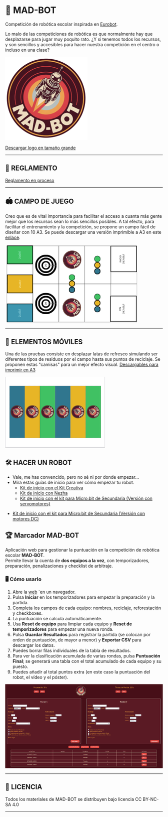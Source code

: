 # 🤖 MAD-BOT
Competición de robótica escolar inspirada en [Eurobot](https://www.eurobot.es/).

Lo malo de las competiciones de robótica es que normalmente  hay que desplazarse para jugar muy poquito rato. 
¿Y si tenemos todos los recursos, y son sencillos y accesibles para hacer nuestra competición en el centro o incluso en una clase?

![Logo](https://github.com/lobotic/MAD-BOT/blob/main/MADBOTLogoMINI.png)

[Descargar logo en tamaño grande](https://raw.githubusercontent.com/lobotic/MAD-BOT/refs/heads/main/MADBOTLogo.png)

----

## 📝 REGLAMENTO

[Reglamento en proceso](https://docs.google.com/document/d/13vANhwdDC_dVqrpb6rWbraBfavzMSSk49OUr-6IzBso/edit?usp=sharing)

---

## 🏟️ CAMPO DE JUEGO

Creo que es de vital importancia para facilitar el acceso a cuanta más gente mejor que los recursos sean lo más sencillos posibles. A tal efecto, para facilitar el entrenamiento y la competición, se propone un campo fácil de diseñar con 10 A3. Se puede descargar una versión imprimible a A3 en este [enlace](https://github.com/lobotic/MAD-BOT/blob/main/CAMPOMADROB25.pdf).

![Imagen del campo](https://github.com/lobotic/MAD-BOT/blob/main/campo.png)

---

## 🥫 ELEMENTOS MÓVILES
Una de las pruebas consiste en desplazar latas de refresco simulando ser diferentes tipos de residuos por el campo hasta sus puntos de reciclaje. Se proponen estas "camisas" para un mejor efecto visual. [Descargables para imprimir en A3](https://github.com/lobotic/MAD-BOT/blob/main/CubiertasLatas.pdf)

![Imagen de las "camisas" para las latas](https://github.com/lobotic/MAD-BOT/blob/main/CubiertaLatas.png)

## 🛠️​ HACER UN ROBOT
- Vale, me has convencido, pero no sé ni por donde empezar...
- Mira estas guías de inicio para ver cómo empezar tu robot.
  * [Kit de inicio con el Kit Creativa](https://github.com/lobotic/MAD-BOT/blob/main/KitsInicio/Kit%20de%20inicio%20MAD-BOT%20(Kit%20Creativa).pdf)
  * [Kit de inicio con Nezha](https://github.com/lobotic/MAD-BOT/blob/main/KitsInicio/Kit%20de%20inicio%20MAD-BOT%20(Nezha).pdf)
  * [Kit de inicio con el kit para Micro:bit de Secundaria (Versión con servomotores)](https://github.com/lobotic/MAD-BOT/blob/main/KitsInicio/Kit%20de%20inicio%20MAD-BOT%20(Kit%20Secundaria%20con%20servos).pdf)
 * [Kit de inicio con el kit para Micro:bit de Secundaria (Versión con motores DC)](https://github.com/lobotic/MAD-BOT/blob/main/KitsInicio/Kit%20de%20inicio%20MAD-BOT%20(Kit%20SecundariaDC).pdf)


## 🏆 Marcador MAD-BOT

Aplicación web para gestionar la puntuación en la competición de robótica escolar **MAD-BOT**.  
Permite llevar la cuenta de **dos equipos a la vez**, con temporizadores, preparación, penalizaciones y checklist de arbitraje.


### 🖥️ Cómo usarlo

1. Abre la [web](https://lobotic.github.io/MAD-BOT/) `en un navegador.  
2. Pulsa **Iniciar** en los temporizadores para empezar la preparación y la partida.  
3. Completa los campos de cada equipo: nombres, reciclaje, reforestación y checkboxes.  
4. La puntuación se calcula automáticamente.  
5. Usa **Reset de equipo** para limpiar cada equipo y **Reset de temporizadores** para empezar una nueva ronda.  
6. Pulsa **Guardar Resultados** para registrar la partida (se colocan por orden de puntuación, de mayor a menor) y **Exportar CSV** para descargar los datos.  
7. Puedes borrar filas individuales de la tabla de resultados.
8. Para ver la clasificación acumulada de varias rondas, pulsa **Puntuación Final**; se generará una tabla con el total acumulado de cada equipo y su puesto.
9. Puedes añadir al total puntos extra (en este caso la puntuación del robot, el vídeo y el póster).

![Captura de pantalla](https://github.com/lobotic/MAD-BOT/blob/main/captura.png)

---

## 📄 LICENCIA
Todos los materiales de MAD-BOT se distribuyen bajo licencia CC BY-NC-SA 4.0

---


